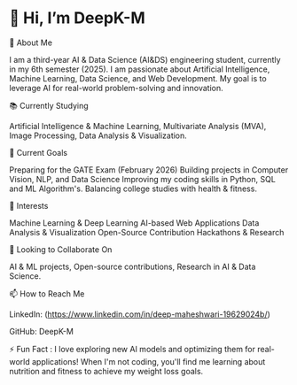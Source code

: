 # 👋 Hi, I’m DeepK-M

🚀 About Me

I am a third-year AI & Data Science (AI&DS) engineering student, currently in my 6th semester (2025). I am passionate about Artificial Intelligence, Machine Learning, Data Science, and Web Development. My goal is to leverage AI for real-world problem-solving and innovation.

📚 Currently Studying

Artificial Intelligence & Machine Learning,
Multivariate Analysis (MVA),
Image Processing,
Data Analysis & Visualization.

🎯 Current Goals

Preparing for the GATE Exam (February 2026)
Building projects in Computer Vision, NLP, and Data Science
Improving my coding skills in Python, SQL and ML Algorithm's.
Balancing college studies with health & fitness.

👀 Interests

Machine Learning & Deep Learning
AI-based Web Applications
Data Analysis & Visualization
Open-Source Contribution
Hackathons & Research

💞️ Looking to Collaborate On

AI & ML projects,
Open-source contributions,
Research in AI & Data Science.

📫 How to Reach Me

LinkedIn: (https://www.linkedin.com/in/deep-maheshwari-19629024b/)

GitHub: DeepK-M

⚡ Fun Fact :
I love exploring new AI models and optimizing them for real-world applications! When I'm not coding, you'll find me learning about nutrition and fitness to achieve my weight loss goals.
<!--- DeepK-M/DeepK-M is a ✨ special ✨ repository because its `README.md` (this file) appears on your GitHub profile. You can click the Preview link to take a look at your changes. --->
